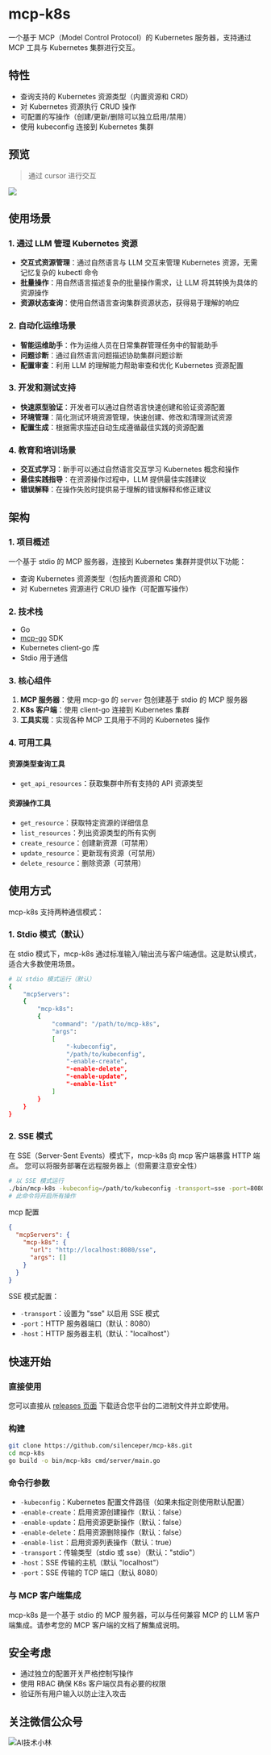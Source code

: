 # mcp-k8s

一个基于 MCP（Model Control Protocol）的 Kubernetes 服务器，支持通过 MCP 工具与 Kubernetes 集群进行交互。

## 特性

- 查询支持的 Kubernetes 资源类型（内置资源和 CRD）
- 对 Kubernetes 资源执行 CRUD 操作
- 可配置的写操作（创建/更新/删除可以独立启用/禁用）
- 使用 kubeconfig 连接到 Kubernetes 集群

## 预览
> 通过 cursor 进行交互

![](./docs/create-deployment.png)

## 使用场景

### 1. 通过 LLM 管理 Kubernetes 资源

- **交互式资源管理**：通过自然语言与 LLM 交互来管理 Kubernetes 资源，无需记忆复杂的 kubectl 命令
- **批量操作**：用自然语言描述复杂的批量操作需求，让 LLM 将其转换为具体的资源操作
- **资源状态查询**：使用自然语言查询集群资源状态，获得易于理解的响应

### 2. 自动化运维场景

- **智能运维助手**：作为运维人员在日常集群管理任务中的智能助手
- **问题诊断**：通过自然语言问题描述协助集群问题诊断
- **配置审查**：利用 LLM 的理解能力帮助审查和优化 Kubernetes 资源配置

### 3. 开发和测试支持

- **快速原型验证**：开发者可以通过自然语言快速创建和验证资源配置
- **环境管理**：简化测试环境资源管理，快速创建、修改和清理测试资源
- **配置生成**：根据需求描述自动生成遵循最佳实践的资源配置

### 4. 教育和培训场景

- **交互式学习**：新手可以通过自然语言交互学习 Kubernetes 概念和操作
- **最佳实践指导**：在资源操作过程中，LLM 提供最佳实践建议
- **错误解释**：在操作失败时提供易于理解的错误解释和修正建议

## 架构

### 1. 项目概述

一个基于 stdio 的 MCP 服务器，连接到 Kubernetes 集群并提供以下功能：
- 查询 Kubernetes 资源类型（包括内置资源和 CRD）
- 对 Kubernetes 资源进行 CRUD 操作（可配置写操作）

### 2. 技术栈

- Go
- [mcp-go](https://github.com/mark3labs/mcp-go) SDK
- Kubernetes client-go 库
- Stdio 用于通信

### 3. 核心组件

1. **MCP 服务器**：使用 mcp-go 的 `server` 包创建基于 stdio 的 MCP 服务器
2. **K8s 客户端**：使用 client-go 连接到 Kubernetes 集群
3. **工具实现**：实现各种 MCP 工具用于不同的 Kubernetes 操作

### 4. 可用工具

#### 资源类型查询工具
- `get_api_resources`：获取集群中所有支持的 API 资源类型

#### 资源操作工具
- `get_resource`：获取特定资源的详细信息
- `list_resources`：列出资源类型的所有实例
- `create_resource`：创建新资源（可禁用）
- `update_resource`：更新现有资源（可禁用）
- `delete_resource`：删除资源（可禁用）

## 使用方式

mcp-k8s 支持两种通信模式：

### 1. Stdio 模式（默认）

在 stdio 模式下，mcp-k8s 通过标准输入/输出流与客户端通信。这是默认模式，适合大多数使用场景。

```bash
# 以 stdio 模式运行（默认）
{
    "mcpServers":
    {
        "mcp-k8s":
        {
            "command": "/path/to/mcp-k8s",
            "args":
            [
                "-kubeconfig",
                "/path/to/kubeconfig",
                "-enable-create",
                "-enable-delete",
                "-enable-update",
                "-enable-list"
            ]
        }
    }
}
```

### 2. SSE 模式

在 SSE（Server-Sent Events）模式下，mcp-k8s 向 mcp 客户端暴露 HTTP 端点。
您可以将服务部署在远程服务器上（但需要注意安全性）

```bash
# 以 SSE 模式运行
./bin/mcp-k8s -kubeconfig=/path/to/kubeconfig -transport=sse -port=8080 -host=localhost -enable-create -enable-delete -enable-list -enable-update
# 此命令将开启所有操作
```

mcp 配置
```json
{
  "mcpServers": {
    "mcp-k8s": {
      "url": "http://localhost:8080/sse",
      "args": []
    }
  }
}
```

SSE 模式配置：
- `-transport`：设置为 "sse" 以启用 SSE 模式
- `-port`：HTTP 服务器端口（默认：8080）
- `-host`：HTTP 服务器主机（默认："localhost"）

## 快速开始

### 直接使用
您可以直接从 [releases 页面](https://github.com/silenceper/mcp-k8s/releases) 下载适合您平台的二进制文件并立即使用。

### 构建

```bash
git clone https://github.com/silenceper/mcp-k8s.git
cd mcp-k8s
go build -o bin/mcp-k8s cmd/server/main.go
```

### 命令行参数

- `-kubeconfig`：Kubernetes 配置文件路径（如果未指定则使用默认配置）
- `-enable-create`：启用资源创建操作（默认：false）
- `-enable-update`：启用资源更新操作（默认：false）
- `-enable-delete`：启用资源删除操作（默认：false）
- `-enable-list`：启用资源列表操作（默认：true）
- `-transport`：传输类型（stdio 或 sse）（默认："stdio"）
- `-host`：SSE 传输的主机（默认 "localhost"）
- `-port`：SSE 传输的 TCP 端口（默认 8080）

### 与 MCP 客户端集成

mcp-k8s 是一个基于 stdio 的 MCP 服务器，可以与任何兼容 MCP 的 LLM 客户端集成。请参考您的 MCP 客户端的文档了解集成说明。

## 安全考虑

- 通过独立的配置开关严格控制写操作
- 使用 RBAC 确保 K8s 客户端仅具有必要的权限
- 验证所有用户输入以防止注入攻击

## 关注微信公众号
![AI技术小林](./docs/qrcode.png)